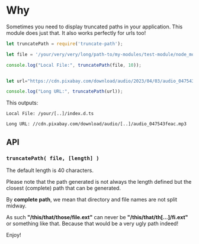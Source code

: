 
# Why

Sometimes you need to display truncated paths in your application. This module does just that. It also works perfectly for urls too!

```javascript
let truncatePath = require('truncate-path');

let file = '/your/very/very/long/path-to/my-modules/test-module/node_modules/chokidar/types/index.d.ts';

console.log("Local File:", truncatePath(file, 10));


let url="https://cdn.pixabay.com/download/audio/2023/04/03/audio_047543feac.mp3?filename=relaxing-145038.mp3&g-recaptcha-response=03ADUVZwAycgBPXsjVYD2lKzJNgZQdBFMeLK9oxBVA4hBSQCFriPkOOwz19q6Copxw41AnkONr4T7ekwCTWZDBcON-fbd4AHSJ6Xnro0h19hM5LaXXak6G6_o-y5pHhB3Bcx_mUMOa2dPQP4lXUBKqPN4idD2-e8G7UdhEHGcy-XT_8EIANjVtyHFO7SHHji4WkGGnJGYdQVQlKlXMkYrwrIAe7ILR6aWWFu-f42tbghVh3vmm9ls1tv1yKJEWqblV4bNL-CaK47yLiAZt7PlruJELzcsb6yVpDTOtLK4hznimRAUPKzl9DN7t7GrRacprKIAsJBnHZF4zCiqClxJsAPdXsJCI66frxZ0VP5EQvg19ur7mwoJC9rwhMRPuLh8fgulTt8i1svGn6zMsj737VwlP3ak4kYlWftnV1H2N3Wt9u1GsUSbVtVAMi2RKYg0vRIB_Pgzq2aEV7GtWcGJ87qTk-wLiQ_FIo9qg_XJaRBUnwEhThnxql95hpp7e1AMsD0LUlksSBuWmGvI2lJbj0Z3FIKWQnwU78Q&remote_template=1";

console.log("Long URL:", truncatePath(url));
```

This outputs:

```text
Local File: /your/[..]/index.d.ts

Long URL: //cdn.pixabay.com/download/audio/[..]/audio_047543feac.mp3

```

## API

### `truncatePath( file, [length] )`

The default length is 40 characters.

Please note that the path generated is not always the length defined but the closest (complete) path that can be generated.

By **complete path**, we mean that directory and file names are not split midway.

As such **"/this/that/those/file.ext"** can never be **"/this/that/th[...]/fi.ext"** or something like that. Because that would be a very ugly path indeed!

Enjoy!
